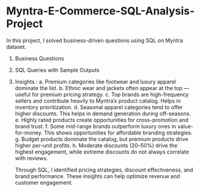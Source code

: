 # Myntra-E-Commerce-SQL-Analysis-Project
In this project, I solved business-driven questions using SQL on Myntra dataset.
1. Business Questions

2. SQL Queries with Sample Outputs

3. Insights :
      a. Premium categories like footwear and luxury apparel dominate the list.
      b. Ethnic wear and jackets often appear at the top — useful for premium pricing strategy.
      c. Top brands are high-frequency sellers and contribute heavily to Myntra’s product catalog. Helps in inventory prioritization.
      d. Seasonal apparel categories tend to offer higher discounts. This helps in demand generation during off-seasons.
      e. Highly rated products create opportunities for cross-promotion and brand trust.
      f. Some mid-range brands outperform luxury ones in value-for-money. This shows opportunities for affordable branding strategies.
      g. Budget products dominate the catalog, but premium products drive higher per-unit profits.
      h. Moderate discounts (20–50%) drive the highest engagement, while extreme discounts do not always correlate with reviews.

   Through SQL, I identified pricing strategies, discount effectiveness, and brand performance. These insights can help optimize revenue and customer engagement.
     
